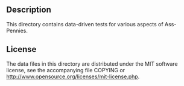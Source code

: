 Description
------------

This directory contains data-driven tests for various aspects of Ass-Pennies.

License
--------

The data files in this directory are distributed under the MIT software
license, see the accompanying file COPYING or
http://www.opensource.org/licenses/mit-license.php.

